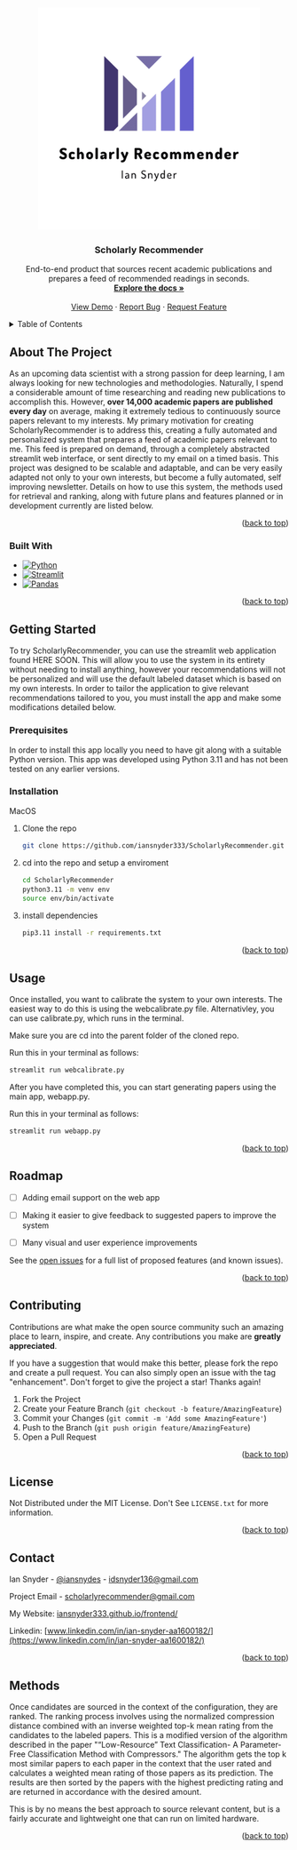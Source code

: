 <a name="readme-top"></a>

<!-- PROJECT LOGO -->
<br />
<div align="center">
  <a href="https://github.com/iansnyder333/ScholarlyRecommender">
    <img src="images/logo.png" alt="Logo" width="400" height="400">
  </a>

<h3 align="center">Scholarly Recommender</h3>

  <p align="center">
    End-to-end product that sources recent academic publications and prepares a feed of recommended readings in seconds. 
    <br />
    <a href="https://github.com/iansnyder333/ScholarlyRecommender"><strong>Explore the docs »</strong></a>
    <br />
    <br />
    <a href="https://github.com/iansnyder333/ScholarlyRecommender">View Demo</a>
    ·
    <a href="https://github.com/iansnyder333/ScholarlyRecommender/issues">Report Bug</a>
    ·
    <a href="https://github.com/iansnyder333/ScholarlyRecommender/issues">Request Feature</a>
  </p>
</div>

<!-- TABLE OF CONTENTS -->
<details>
  <summary>Table of Contents</summary>
  <ol>
    <li>
      <a href="#about-the-project">About The Project</a>
      <ul>
        <li><a href="#built-with">Built With</a></li>
      </ul>
    </li>
    <li>
      <a href="#getting-started">Getting Started</a>
      <ul>
        <li><a href="#prerequisites">Prerequisites</a></li>
        <li><a href="#installation">Installation</a></li>
      </ul>
    </li>
    <li><a href="#usage">Usage</a></li>
    <li><a href="#roadmap">Roadmap</a></li>
    <li><a href="#contributing">Contributing</a></li>
    <li><a href="#license">License</a></li>
    <li><a href="#contact">Contact</a></li>
    <li><a href="#methods">Methods</a></li>
  </ol>
</details>

## About The Project

  As an upcoming data scientist with a strong passion for deep learning, I am always looking for new technologies and methodologies. Naturally, I spend a considerable amount of time researching and reading new publications to accomplish this. However, **over 14,000 academic papers are published every day** on average, making it extremely tedious to continuously source papers relevant to my interests. My primary motivation for creating ScholarlyRecommender is to address this, creating a fully automated and personalized system that prepares a feed of academic papers relevant to me. This feed is prepared on demand, through a completely abstracted streamlit web interface, or sent directly to my email on a timed basis. This project was designed to be scalable and adaptable, and can be very easily adapted not only to your own interests, but become a fully automated, self improving newsletter. Details on how to use this system, the methods used for retrieval and ranking, along with future plans and features planned or in development currently are listed below.


<p align="right">(<a href="#readme-top">back to top</a>)</p>

### Built With

* [![Python][Python.com]][Python-url]
* [![Streamlit][Streamlit.com]][Python-url]
* [![Pandas][Pandas.com]][Pandas-url]

<p align="right">(<a href="#readme-top">back to top</a>)</p>


<!-- GETTING STARTED -->
## Getting Started

To try ScholarlyRecommender, you can use the streamlit web application found HERE SOON. This will allow you to use the system in its entirety without needing to install anything, however your recommendations will not be personalized and will use the default labeled dataset which is based on my own interests. In order to tailor the application to give relevant recommendations tailored to you, you must install the app and make some modifications detailed below.

### Prerequisites

In order to install this app locally you need to have git along with a suitable Python version. This app was developed using Python 3.11 and has not been tested on any earlier versions.


### Installation

MacOS
1. Clone the repo
   ```sh
   git clone https://github.com/iansnyder333/ScholarlyRecommender.git
   ```
2. cd into the repo and setup a enviroment
   ```sh
   cd ScholarlyRecommender
   python3.11 -m venv env
   source env/bin/activate
   ```
3. install dependencies 
   ```sh
   pip3.11 install -r requirements.txt
   ```

<p align="right">(<a href="#readme-top">back to top</a>)</p>



<!-- USAGE EXAMPLES -->
## Usage

Once installed, you want to calibrate the system to your own interests. The easiest way to do this is using the webcalibrate.py file. Alternativley, you can use calibrate.py, which runs in the terminal.

Make sure you are cd into the parent folder of the cloned repo.

Run this in your terminal as follows:
```sh
streamlit run webcalibrate.py
```

After you have completed this, you can start generating papers using the main app, webapp.py.

Run this in your terminal as follows:
```sh
streamlit run webapp.py
```
<p align="right">(<a href="#readme-top">back to top</a>)</p>

<!-- ROADMAP -->
## Roadmap

- [ ] Adding email support on the web app
- [ ] Making it easier to give feedback to suggested papers to improve the system
- [ ] Many visual and user experience improvements


See the [open issues](https://github.com/iansnyder333/ScholarlyRecommender/issues) for a full list of proposed features (and known issues).

<p align="right">(<a href="#readme-top">back to top</a>)</p>



<!-- CONTRIBUTING -->
## Contributing

Contributions are what make the open source community such an amazing place to learn, inspire, and create. Any contributions you make are **greatly appreciated**.

If you have a suggestion that would make this better, please fork the repo and create a pull request. You can also simply open an issue with the tag "enhancement".
Don't forget to give the project a star! Thanks again!

1. Fork the Project
2. Create your Feature Branch (`git checkout -b feature/AmazingFeature`)
3. Commit your Changes (`git commit -m 'Add some AmazingFeature'`)
4. Push to the Branch (`git push origin feature/AmazingFeature`)
5. Open a Pull Request

<p align="right">(<a href="#readme-top">back to top</a>)</p>

<!-- LICENSE -->
## License

Not Distributed under the MIT License. Don't See `LICENSE.txt` for more information. 

<p align="right">(<a href="#readme-top">back to top</a>)</p>



<!-- CONTACT -->
## Contact

Ian Snyder - [@iansnydes](https://twitter.com/iansnydes) - idsnyder136@gmail.com 

Project Email - scholarlyrecommender@gmail.com

My Website: [iansnyder333.github.io/frontend/](https://iansnyder333.github.io/frontend/)

Linkedin: [www.linkedin.com/in/ian-snyder-aa1600182/](https://www.linkedin.com/in/ian-snyder-aa1600182/)

<p align="right">(<a href="#readme-top">back to top</a>)</p>

<!-- METHODS -->
## Methods 

Once candidates are sourced in the context of the configuration, they are ranked. The ranking process involves using the normalized compression distance combined with an inverse weighted top-k mean rating from the candidates to the labeled papers. This is a modified version of the algorithm described in the paper "“Low-Resource” Text Classification- A Parameter-Free Classification Method with Compressors." The algorithm gets the top k most similar papers to each paper in the context that the user rated and calculates a weighted mean rating of those papers as its prediction. The results are then sorted by the papers with the highest predicting rating and are returned in accordance with the desired amount.

This is by no means the best approach to source relevant content, but is a fairly accurate and lightweight one that can run on limited hardware. 

<p align="right">(<a href="#readme-top">back to top</a>)</p>




<!-- MARKDOWN LINKS & IMAGES -->
<!-- https://www.markdownguide.org/basic-syntax/#reference-style-links -->
[Python.com]:https://img.shields.io/badge/Python-blue
[Python-url]:https://www.python.org/
[Streamlit.com]:https://img.shields.io/badge/Streamlit-red
[Streamlit-url]:https://streamlit.io/
[Pandas.com]:https://img.shields.io/badge/pandas-purple
[Pandas-url]:https://pandas.pydata.org/

